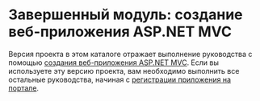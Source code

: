# <a name="completed-module-create-an-aspnet-mvc-web-app"></a>Завершенный модуль: создание веб-приложения ASP.NET MVC

Версия проекта в этом каталоге отражает выполнение руководства с помощью [создания веб-приложения ASP.NET MVC](https://docs.microsoft.com/graph/training/aspnet-tutorial?tutorial-step=1). Если вы используете эту версию проекта, вам необходимо выполнить все остальные руководства, начиная с [регистрации приложения на портале](https://docs.microsoft.com/graph/training/aspnet-tutorial?tutorial-step=2).